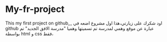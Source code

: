 # My-fr-project
This my first project on github,,,
اود شكرك على زيارتي،هذا اول مشروع اضعه في github 
عبارة عن موقع وهمي لمدرسة تم تسميتها وهميا "مدرسة الافق الجديد"
تم بواسطة html و css فقط،

